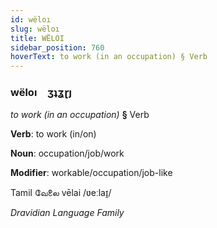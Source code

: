 ```yaml
---
id: wëloı
slug: wëloı
title: WËLOI
sidebar_position: 760
hoverText: to work (in an occupation) § Verb
---
```


### wëloı&emsp;<span kind="abugida">ʒʇʓɽȷ</span>

*to work (in an occupation)* **§** Verb

**Verb**: to work (in/on)

**Noun**: occupation/job/work

**Modifier**: workable/occupation/job-like

Tamil வேலை vēlai /ʋeːlaɪ̯/

*Dravidian Language Family*